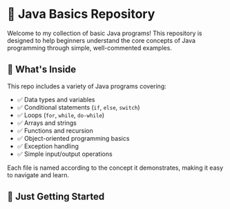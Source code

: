 # 🧠 Java Basics Repository

Welcome to my collection of basic Java programs! This repository is designed to help beginners understand the core concepts of Java programming through simple, well-commented examples.

## 📌 What's Inside

This repo includes a variety of Java programs covering:

- ✅ Data types and variables  
- ✅ Conditional statements (`if`, `else`, `switch`)  
- ✅ Loops (`for`, `while`, `do-while`)  
- ✅ Arrays and strings  
- ✅ Functions and recursion  
- ✅ Object-oriented programming basics  
- ✅ Exception handling  
- ✅ Simple input/output operations  

Each file is named according to the concept it demonstrates, making it easy to navigate and learn.

## 🚀 Just Getting Started
